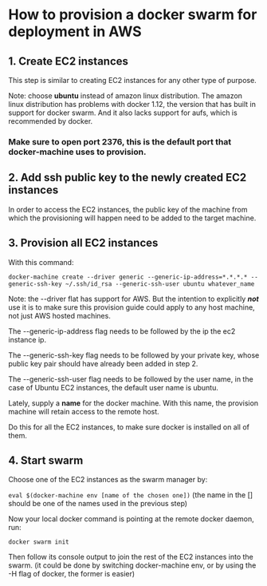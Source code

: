 # How to provision a docker swarm for deployment in AWS

## 1. Create EC2 instances

This step is similar to creating EC2 instances for any other type of purpose.

Note: choose **ubuntu** instead of amazon linux distribution.
The amazon linux distribution has problems with docker 1.12, the version that has built in support for docker swarm. And it also lacks support for aufs, which is recommended by docker.

### Make sure to open port 2376, this is the default port that docker-machine uses to provision.

## 2. Add ssh public key to the  newly created EC2 instances

In order to access the EC2 instances, the public key of the machine from which the provisioning will happen need to be added to the target machine.

## 3. Provision **all** EC2 instances

With this command:

`docker-machine create --driver generic --generic-ip-address=*.*.*.* --generic-ssh-key ~/.ssh/id_rsa --generic-ssh-user ubuntu whatever_name`

Note: the --driver flat has support for AWS. But the intention to explicitly **_not_** use it is to make sure this provision guide could apply to any host machine, not just AWS hosted machines.

The --generic-ip-address flag needs to be followed by the ip the ec2 instance ip.

The --generic-ssh-key flag needs to be followed by your private key, whose public key pair should have already been added in step 2.

The --generic-ssh-user flag needs to be followed by the user name, in the case of Ubuntu EC2 instances, the default user name is ubuntu.

Lately, supply a **name** for the docker machine. With this name, the provision machine will retain access to the remote host.

Do this for all the EC2 instances, to make sure docker is installed on all of them.

## 4. Start swarm

Choose one of the EC2 instances as the swarm manager by:

`eval $(docker-machine env [name of the chosen one])`
(the name in the [] should be one of the names used in the previous step)

Now your local docker command is pointing at the remote docker daemon, run:

`docker swarm init`

Then follow its console output to join the rest of the EC2 instances into the swarm.
(it could be done by switching docker-machine env, or by using the -H flag of docker, the former is easier)